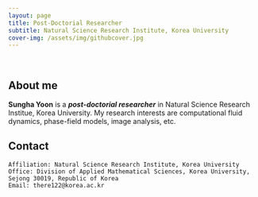 ```yaml
---
layout: page
title: Post-Doctorial Researcher
subtitle: Natural Science Research Institute, Korea University
cover-img: /assets/img/githubcover.jpg
---
```


<br/>

## About me

**Sungha Yoon** is a **_post-doctorial researcher_** in Natural Science Research Institue, Korea University. My research interests are computational fluid dynamics, phase-field models, image analysis, etc.

## Contact

```
Affiliation: Natural Science Research Institute, Korea University
Office: Division of Applied Mathematical Sciences, Korea University, Sejong 30019, Republic of Korea
Email: there122@korea.ac.kr
```

